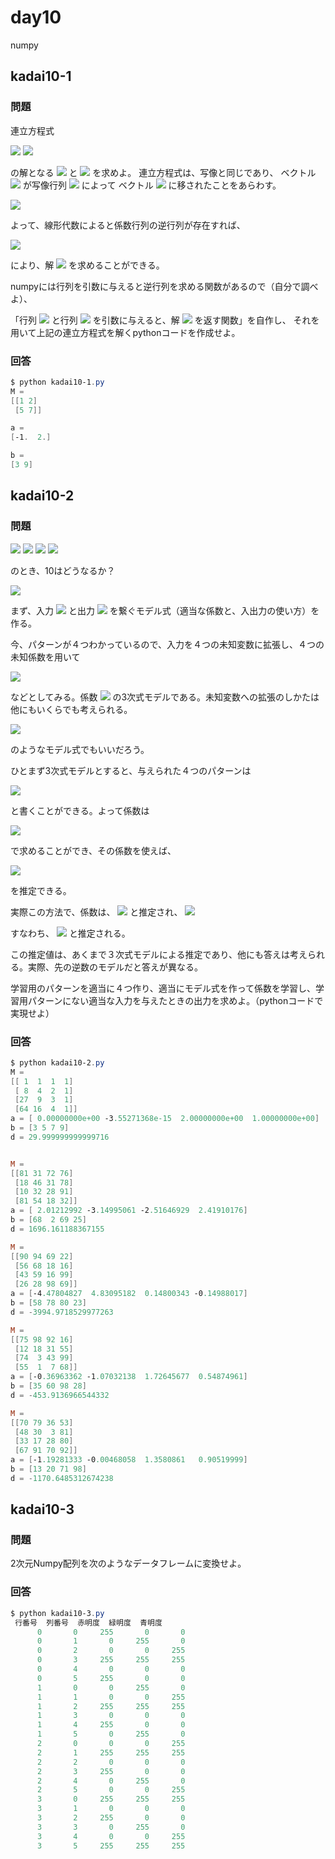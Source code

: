 # day10

numpy

## kadai10-1

### 問題


連立方程式

<img src="https://latex.codecogs.com/gif.latex?x&space;&plus;&space;2&space;y&space;=&space;3" />

<img src="https://latex.codecogs.com/gif.latex?5x&space;&plus;&space;7y&space;=&space;9" />

の解となる
<img src="https://latex.codecogs.com/gif.latex?x" />
と
<img src="https://latex.codecogs.com/gif.latex?y" />
を求めよ。
連立方程式は、写像と同じであり、
ベクトル
<img src="https://latex.codecogs.com/gif.latex?\boldsymbol{a}=(x,y)" />
が写像行列
<img src="https://latex.codecogs.com/gif.latex?M=\begin{bmatrix}&space;1&space;&&space;2&space;\\&space;5&space;&&space;7&space;\\&space;\end{bmatrix}" />
によって
ベクトル
<img src="https://latex.codecogs.com/gif.latex?\boldsymbol{b}=(3,9)" />
に移されたことをあらわす。

<img src="https://latex.codecogs.com/gif.latex?M\boldsymbol{a}=\boldsymbol{b}" />


よって、線形代数によると係数行列の逆行列が存在すれば、

<img src="https://latex.codecogs.com/gif.latex?\boldsymbol{a}=M^{-1}\boldsymbol{b}" />

により、解
<img src="https://latex.codecogs.com/gif.latex?\boldsymbol{a}=(x,y)" />
を求めることができる。

numpyには行列を引数に与えると逆行列を求める関数があるので（自分で調べよ）、

「行列
<img src="https://latex.codecogs.com/gif.latex?M" />
と行列
<img src="https://latex.codecogs.com/gif.latex?b" />
を引数に与えると、解
<img src="https://latex.codecogs.com/gif.latex?a" />
を返す関数」を自作し、
それを用いて上記の連立方程式を解くpythonコードを作成せよ。

### 回答

```powershell
$ python kadai10-1.py 
M = 
[[1 2]
 [5 7]]

a =
[-1.  2.]

b =
[3 9]
```

## kadai10-2

### 問題

<img src="https://latex.codecogs.com/gif.latex?1&space;\rightarrow&space;3" />
<img src="https://latex.codecogs.com/gif.latex?2&space;\rightarrow&space;5" />
<img src="https://latex.codecogs.com/gif.latex?3&space;\rightarrow&space;7" />
<img src="https://latex.codecogs.com/gif.latex?4&space;\rightarrow&space;9" />

のとき、10はどうなるか？

<img src="https://latex.codecogs.com/gif.latex?10&space;\rightarrow&space;?" />

まず、入力
<img src="https://latex.codecogs.com/gif.latex?x" />
と出力
<img src="https://latex.codecogs.com/gif.latex?y" />
を繋ぐモデル式（適当な係数と、入出力の使い方）を作る。

今、パターンが４つわかっているので、入力を４つの未知変数に拡張し、４つの未知係数を用いて

<img src="https://latex.codecogs.com/gif.latex?y&space;=&space;a&space;x^{3}&space;&plus;&space;b&space;x^{2}&space;&plus;&space;c&space;x&space;&plus;&space;d" />

などとしてみる。係数
<img src="https://latex.codecogs.com/gif.latex?a,b,c,d" />
の3次式モデルである。未知変数への拡張のしかたは他にもいくらでも考えられる。

<img src="https://latex.codecogs.com/gif.latex?y&space;=&space;a&space;x^{-3}&space;&plus;&space;b&space;x^{-2}&space;&plus;&space;c&space;x^{-1}&space;&plus;&space;d" />

のようなモデル式でもいいだろう。

ひとまず3次式モデルとすると、与えられた４つのパターンは

<img src="https://latex.codecogs.com/gif.latex?\begin{bmatrix}&space;1&1&1&1\\&space;8&4&2&1\\&space;27&9&3&1\\&space;64&16&4&1&space;\end{bmatrix}&space;\begin{bmatrix}&space;a\\b\\c\\d&space;\end{bmatrix}&space;=&space;\begin{bmatrix}&space;3\\5\\7\\9&space;\end{bmatrix}" />

と書くことができる。よって係数は

<img src="https://latex.codecogs.com/gif.latex?\begin{bmatrix}&space;a\\b\\c\\d&space;\end{bmatrix}&space;=&space;\begin{bmatrix}&space;1&1&1&1\\&space;8&4&2&1\\&space;27&9&3&1\\&space;64&16&4&1&space;\end{bmatrix}^{-1}&space;\begin{bmatrix}&space;3\\5\\7\\9&space;\end{bmatrix}" />

で求めることができ、その係数を使えば、

<img src="https://latex.codecogs.com/gif.latex?10&space;\rightarrow&space;?" />


を推定できる。

実際この方法で、係数は、
<img src="https://latex.codecogs.com/gif.latex?(a,b,c,d)=(0,0,2,1)" />
と推定され、
<img src="https://latex.codecogs.com/gif.latex?y=2x&plus;1" />

すなわち、
<img src="https://latex.codecogs.com/gif.latex?10\rightarrow21" />
と推定される。

この推定値は、あくまで３次式モデルによる推定であり、他にも答えは考えられる。実際、先の逆数のモデルだと答えが異なる。

学習用のパターンを適当に４つ作り、適当にモデル式を作って係数を学習し、学習用パターンにない適当な入力を与えたときの出力を求めよ。（pythonコードで実現せよ）

### 回答

```powershell
$ python kadai10-2.py
M = 
[[ 1  1  1  1]
 [ 8  4  2  1]
 [27  9  3  1]
 [64 16  4  1]]
a = [ 0.00000000e+00 -3.55271368e-15  2.00000000e+00  1.00000000e+00]  
b = [3 5 7 9]
d = 29.999999999999716


M =
[[81 31 72 76]
 [18 46 31 78]
 [10 32 28 91]
 [81 54 18 32]]
a = [ 2.01212992 -3.14995061 -2.51646929  2.41910176]
b = [68  2 69 25]
d = 1696.161188367155

M =
[[90 94 69 22]
 [56 68 18 16]
 [43 59 16 99]
 [26 28 98 69]]
a = [-4.47804827  4.83095182  0.14800343 -0.14988017]
b = [58 78 80 23]
d = -3994.9718529977263

M =
[[75 98 92 16]
 [12 18 31 55]
 [74  3 43 99]
 [55  1  7 68]]
a = [-0.36963362 -1.07032138  1.72645677  0.54874961]
b = [35 60 98 28]
d = -453.9136966544332

M =
[[70 79 36 53]
 [48 30  3 81]
 [33 17 28 80]
 [67 91 70 92]]
a = [-1.19281333 -0.00468058  1.3580861   0.90519999]
b = [13 20 71 98]
d = -1170.6485312674238
```

## kadai10-3

### 問題

2次元Numpy配列を次のようなデータフレームに変換せよ。

### 回答

```powershell
$ python kadai10-3.py
 行番号  列番号  赤明度  緑明度  青明度
      0       0     255       0       0
      0       1       0     255       0
      0       2       0       0     255
      0       3     255     255     255
      0       4       0       0       0
      0       5     255       0       0
      1       0       0     255       0
      1       1       0       0     255
      1       2     255     255     255
      1       3       0       0       0
      1       4     255       0       0
      1       5       0     255       0
      2       0       0       0     255
      2       1     255     255     255
      2       2       0       0       0
      2       3     255       0       0
      2       4       0     255       0
      2       5       0       0     255
      3       0     255     255     255
      3       1       0       0       0
      3       2     255       0       0
      3       3       0     255       0
      3       4       0       0     255
      3       5     255     255     255
```
